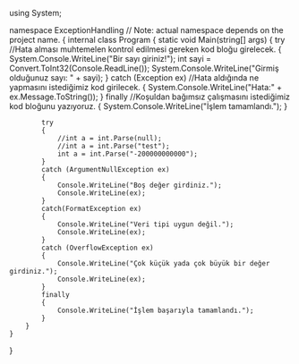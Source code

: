 using System;
   
namespace ExceptionHandling // Note: actual namespace depends on the project name.
{
    internal class Program
    {
        static void Main(string[] args)
        {
            try  //Hata alması muhtemelen kontrol edilmesi gereken kod bloğu girelecek.
            {
                System.Console.WriteLine("Bir sayı giriniz!");
                int sayi = Convert.ToInt32(Console.ReadLine());
                System.Console.WriteLine("Girmiş olduğunuz sayı: " + sayi);
            }
            catch (Exception ex) //Hata aldığında ne yapmasını istediğimiz kod girilecek.
            {
                System.Console.WriteLine("Hata:" + ex.Message.ToString());
            }
            finally  //Koşuldan bağımsız çalışmasını istediğimiz kod bloğunu yazıyoruz.
            {
                System.Console.WriteLine("İşlem tamamlandı.");
            }

            try
            {
                //int a = int.Parse(null);
                //int a = int.Parse("test");
                int a = int.Parse("-200000000000");
            }
            catch (ArgumentNullException ex)
            {
                Console.WriteLine("Boş değer girdiniz.");
                Console.WriteLine(ex);
            }
            catch(FormatException ex)
            {
                Console.WriteLine("Veri tipi uygun değil.");
                Console.WriteLine(ex);
            }
            catch (OverflowException ex)
            {
                Console.WriteLine("Çok küçük yada çok büyük bir değer girdiniz.");
                Console.WriteLine(ex);
            }
            finally
            {
                Console.WriteLine("İşlem başarıyla tamamlandı.");
            }
        }
    }
}